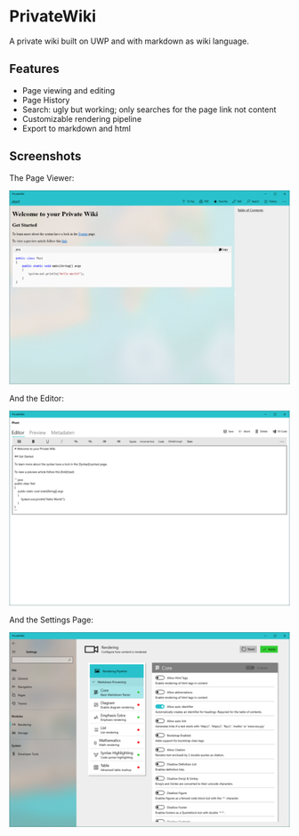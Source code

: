 # PrivateWiki

A private wiki built on UWP and with markdown as wiki language.

## Features

- Page viewing and editing
- Page History
- Search: ugly but working; only searches for the page link not content
- Customizable rendering pipeline
- Export to markdown and html


## Screenshots

The Page Viewer:

![Page Viewer](Images/PrivateWiki_Viewer.png)

And the Editor:

![Page Editor](Images/PrivateWiki_Editor.png)

And the Settings Page:

![Settings Page](Images/PrivateWiki_Settings_Rendering.png)